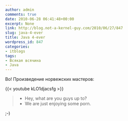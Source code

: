 ```yaml
---
author: admin
comments: true
date: 2010-06-28 06:41:48+00:00
excerpt: None
link: http://blog.not-a-kernel-guy.com/2010/06/27/847
slug: java-4-ever
title: Java 4-ever
wordpress_id: 847
categories:
- itblogs
tags:
- Всякая всячина
- Java
---
```


Во! Произведение норвежских мастеров:

{{< youtube kLO1djacsfg >}}

> - Hey, what are you guys up to?  
> - We are just enjoying some porn.

;-)
